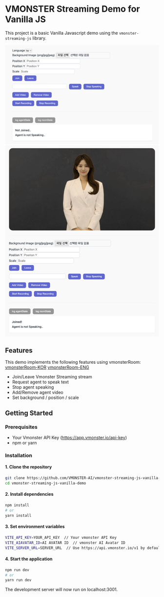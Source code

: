 # VMONSTER Streaming Demo for Vanilla JS

This project is a basic Vanilla Javascript demo using the `vmonster-streaming-js` library.

![initialize-demo](./public/screenshot-initialize-demo.png)
![demo](./public/screenshot-demo.png)

## Features

This demo implements the following features using vmonsterRoom:
[vmonsterRoom-KOR](https://docs.vmonster.io/undefined/real-time-streaming-sdk/vmonsterRoom)
[vmonsterRoom-ENG](https://docs.vmonster.io/english/real-time-streaming-sdk/vmonsterRoom)

- Join/Leave Vmonster Streaming stream
- Request agent to speak text
- Stop agent speaking
- Add/Remove agent video
- Set background / position / scale

## Getting Started

### Prerequisites

- Your Vmonster API Key (https://app.vmonster.io/api-key)
- npm or yarn

### Installation

#### 1. Clone the repository

```bash
git clone https://github.com/VMONSTER-AI/vmonster-streaming-js-vanilla-demo.git
cd vmonster-streaming-js-vanilla-demo
```

#### 2. Install dependencies

```bash
npm install
# or
yarn install
```

#### 3. Set environment variables

```bash
VITE_API_KEY=YOUR_API_KEY  // Your vmonster API Key
VITE_AIAVATAR_ID=AI AVATAR ID  // vmonster AI Avatar ID
VITE_SERVER_URL=SERVER_URL  // Use https://api.vmonster.io/v1 by default.
```

#### 4. Start the application

```bash
npm run dev
# or
yarn run dev
```

The development server will now run on localhost:3001.

